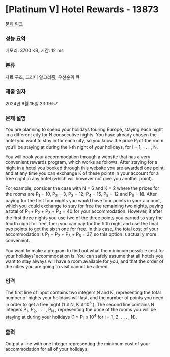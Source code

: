 # [Platinum V] Hotel Rewards - 13873 

[문제 링크](https://www.acmicpc.net/problem/13873) 

### 성능 요약

메모리: 3700 KB, 시간: 12 ms

### 분류

자료 구조, 그리디 알고리즘, 우선순위 큐

### 제출 일자

2024년 9월 16일 23:19:57

### 문제 설명

<p>You are planning to spend your holidays touring Europe, staying each night in a different city for N consecutive nights. You have already chosen the hotel you want to stay in for each city, so you know the price P<sub>i</sub> of the room you’ll be staying at during the i-th night of your holidays, for i = 1, . . . , N.</p>

<p>You will book your accommodation through a website that has a very convenient rewards program, which works as follows. After staying for a night in a hotel you booked through this website you are awarded one point, and at any time you can exchange K of these points in your account for a free night in any hotel (which will however not give you another point).</p>

<p>For example, consider the case with N = 6 and K = 2 where the prices for the rooms are P<sub>1</sub> = 10, P<sub>2</sub> = 3, P<sub>3</sub> = 12, P<sub>4</sub> = 15, P<sub>5</sub> = 12 and P<sub>6</sub> = 18. After paying for the first four nights you would have four points in your account, which you could exchange to stay for free the remaining two nights, paying a total of P<sub>1</sub> + P<sub>2</sub> + P<sub>3</sub> + P<sub>4</sub> = 40 for your accommodation. However, if after the first three nights you use two of the three points you earned to stay the fourth night for free, then you can pay for the fifth night and use the final two points to get the sixth one for free. In this case, the total cost of your accommodation is P<sub>1</sub> + P<sub>2</sub> + P<sub>3</sub> + P<sub>5</sub> = 37, so this option is actually more convenient.</p>

<p>You want to make a program to find out what the minimum possible cost for your holidays’ accommodation is. You can safely assume that all hotels you want to stay always will have a room available for you, and that the order of the cities you are going to visit cannot be altered.</p>

### 입력 

 <p>The first line of input contains two integers N and K, representing the total number of nights your holidays will last, and the number of points you need in order to get a free night (1 ≤ N, K ≤ 10<sup>5</sup> ). The second line contains N integers P<sub>1</sub>, P<sub>2</sub>, . . . , P<sub>N</sub> , representing the price of the rooms you will be staying at during your holidays (1 ≤ P<sub>i</sub> ≤ 10<sup>4</sup> for i = 1, 2, . . . , N).</p>

### 출력 

 <p>Output a line with one integer representing the minimum cost of your accommodation for all of your holidays.</p>

